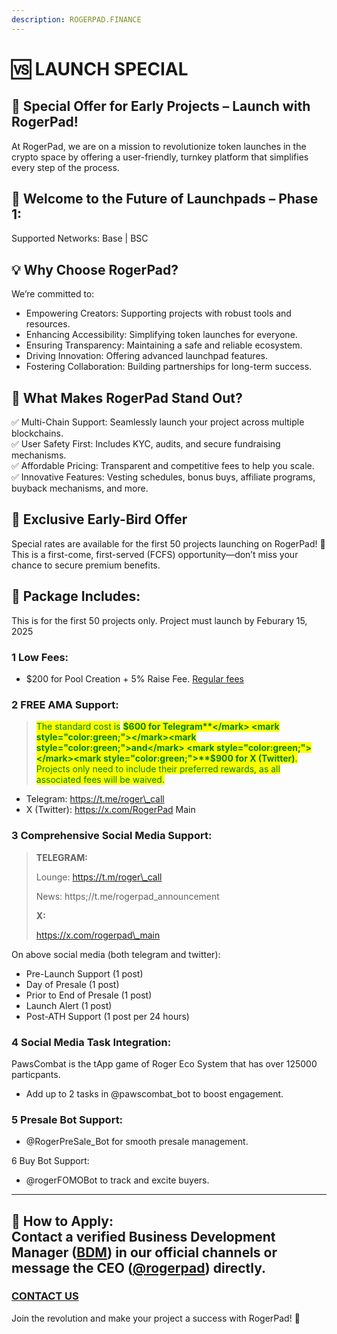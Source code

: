```yaml
---
description: ROGERPAD.FINANCE
---
```


# 🆚 LAUNCH SPECIAL

## 🌟 Special Offer for Early Projects – Launch with RogerPad!

At RogerPad, we are on a mission to revolutionize token launches in the crypto space by offering a user-friendly, turnkey platform that simplifies every step of the process.

## 🚀 Welcome to the Future of Launchpads – Phase 1:

Supported Networks: Base | BSC

## 💡 Why Choose RogerPad?

We’re committed to:

* Empowering Creators: Supporting projects with robust tools and resources.
* Enhancing Accessibility: Simplifying token launches for everyone.
* Ensuring Transparency: Maintaining a safe and reliable ecosystem.
* Driving Innovation: Offering advanced launchpad features.
* Fostering Collaboration: Building partnerships for long-term success.

## 🌟 What Makes RogerPad Stand Out?

✅ Multi-Chain Support: Seamlessly launch your project across multiple blockchains.\
✅ User Safety First: Includes KYC, audits, and secure fundraising mechanisms.\
✅ Affordable Pricing: Transparent and competitive fees to help you scale.\
✅ Innovative Features: Vesting schedules, bonus buys, affiliate programs, buyback mechanisms, and more.

## 🎉 Exclusive Early-Bird Offer

Special rates are available for the first 50 projects launching on RogerPad! 🚀 This is a first-come, first-served (FCFS) opportunity—don’t miss your chance to secure premium benefits.

## 📄 Package Includes:

This is for the first 50 projects only.  Project must launch by Feburary 15, 2025

### 1️ Low Fees:

* $200 for Pool Creation + 5% Raise Fee.  [Regular fees](regular-service-fees.md)

### 2️ FREE AMA Support:

> <mark style="color:green;">The standard cost is</mark> <mark style="color:green;"></mark><mark style="color:green;">**$600 for Telegram**</mark> <mark style="color:green;"></mark><mark style="color:green;">and</mark> <mark style="color:green;"></mark><mark style="color:green;">**$900 for X (Twitter)**</mark><mark style="color:green;">. Projects only need to include their preferred rewards, as all associated fees will be waived.</mark>

* Telegram: https://t.me/roger\_call
* X (Twitter): https://x.com/RogerPad Main

### 3️ Comprehensive Social Media Support:

> **TELEGRAM:**&#x20;
>
> Lounge: https://t.m/roger\_call
>
> News: https;//t.me/rogerpad\_announcement
>
> **X:**
>
> https://x.com/rogerpad\_main

On above social media (both telegram and twitter):

* Pre-Launch Support (1 post)
* Day of Presale (1 post)
* Prior to End of Presale (1 post)
* Launch Alert (1 post)
* Post-ATH Support (1 post per 24 hours)

### 4️ Social Media Task Integration:

PawsCombat is the tApp game of Roger Eco System that has over 125000 particpants.

* Add up to 2 tasks in @pawscombat\_bot to boost engagement.

### 5️ Presale Bot Support:

* @RogerPreSale\_Bot for smooth presale management.

6️ Buy Bot Support:

* @rogerFOMOBot to track and excite buyers.

***

💬 How to Apply:\
Contact a verified Business Development Manager ([BDM](../../careers/bdm/verify-a-bdm/verified-bdm.md)) in our official channels or message the CEO ([@rogerpad](https://t.me/ROGERPAD)) directly.
--------------------------------------------------------------------------------------------------------------------------------------------------------------------------------------------------

### [CONTACT US ](../../rogerpad/rogerpad/contact-us.md)

Join the revolution and make your project a success with RogerPad! 🚀
